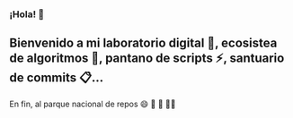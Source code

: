 ### ¡Hola! 👋
## Bienvenido a mi laboratorio digital 🧪, ecosistea de algoritmos 🧮, pantano de scripts ⚡, santuario de commits 📋... 
En fin, al parque nacional de repos 😄 🗿 🚀 
💪✨


<!--
**federicorojas11/federicorojas11** is a ✨ _special_ ✨ repository because its `README.md` (this file) appears on your GitHub profile.

Here are some ideas to get you started:
- 🔭 I’m currently working on some project... 💪✨😄

- 🌱 I’m currently learning ...
- 👯 I’m looking to collaborate on ...
- 🤔 I’m looking for help with ...
- 💬 Ask me about ...
- 📫 How to reach me: ...
- 😄 Pronouns: ...
- ⚡ Fun fact: ...
-->
